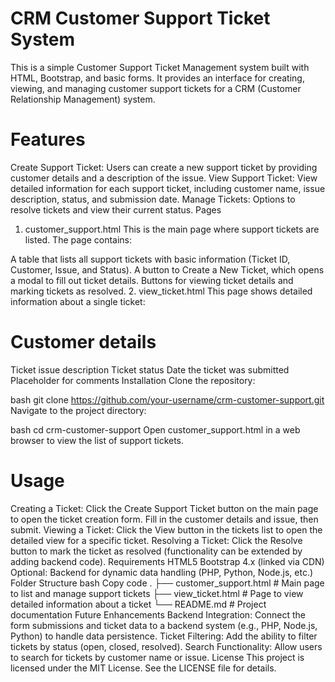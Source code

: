 # CRM Customer Support Ticket System
This is a simple Customer Support Ticket Management system built with HTML, Bootstrap, and basic forms. It provides an interface for creating, viewing, and managing customer support tickets for a CRM (Customer Relationship Management) system.

# Features
Create Support Ticket: Users can create a new support ticket by providing customer details and a description of the issue.
View Support Ticket: View detailed information for each support ticket, including customer name, issue description, status, and submission date.
Manage Tickets: Options to resolve tickets and view their current status.
Pages
1. customer_support.html
This is the main page where support tickets are listed. The page contains:

A table that lists all support tickets with basic information (Ticket ID, Customer, Issue, and Status).
A button to Create a New Ticket, which opens a modal to fill out ticket details.
Buttons for viewing ticket details and marking tickets as resolved.
2. view_ticket.html
This page shows detailed information about a single ticket:

# Customer details
Ticket issue description
Ticket status
Date the ticket was submitted
Placeholder for comments
Installation
Clone the repository:

bash
git clone https://github.com/your-username/crm-customer-support.git
Navigate to the project directory:

bash
cd crm-customer-support
Open customer_support.html in a web browser to view the list of support tickets.

# Usage
Creating a Ticket: Click the Create Support Ticket button on the main page to open the ticket creation form. Fill in the customer details and issue, then submit.
Viewing a Ticket: Click the View button in the tickets list to open the detailed view for a specific ticket.
Resolving a Ticket: Click the Resolve button to mark the ticket as resolved (functionality can be extended by adding backend code).
Requirements
HTML5
Bootstrap 4.x (linked via CDN)
Optional: Backend for dynamic data handling (PHP, Python, Node.js, etc.)
Folder Structure
bash
Copy code
.
├── customer_support.html   # Main page to list and manage support tickets
├── view_ticket.html        # Page to view detailed information about a ticket
└── README.md               # Project documentation
Future Enhancements
Backend Integration: Connect the form submissions and ticket data to a backend system (e.g., PHP, Node.js, Python) to handle data persistence.
Ticket Filtering: Add the ability to filter tickets by status (open, closed, resolved).
Search Functionality: Allow users to search for tickets by customer name or issue.
License
This project is licensed under the MIT License. See the LICENSE file for details.

